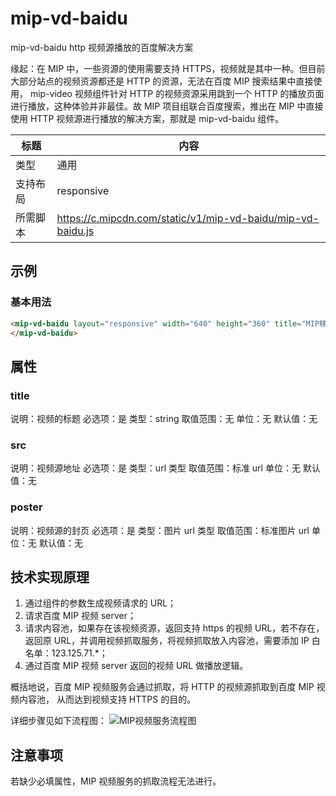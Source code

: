# mip-vd-baidu

mip-vd-baidu http 视频源播放的百度解决方案

缘起：在 MIP 中，一些资源的使用需要支持 HTTPS，视频就是其中一种。但目前大部分站点的视频资源都还是 HTTP 的资源，无法在百度 MIP 搜索结果中直接使用， mip-video 视频组件针对 HTTP 的视频资源采用跳到一个 HTTP 的播放页面进行播放，这种体验并非最佳。故 MIP 项目组联合百度搜索，推出在 MIP 中直接使用 HTTP 视频源进行播放的解决方案，那就是 mip-vd-baidu 组件。

标题|内容
----|----
类型|通用
支持布局|responsive
所需脚本|https://c.mipcdn.com/static/v1/mip-vd-baidu/mip-vd-baidu.js

## 示例

### 基本用法
```html
<mip-vd-baidu layout="responsive" width="640" height="360" title="MIP移动网页加速器" src="http://mip-doc.bj.bcebos.com/MIPSampleVideo.mp4" poster="https://mip-doc.bj.bcebos.com/mip-video-poster.jpg">
</mip-vd-baidu>
```

## 属性

### title

说明：视频的标题
必选项：是
类型：string
取值范围：无
单位：无
默认值：无

### src

说明：视频源地址
必选项：是
类型：url 类型
取值范围：标准 url
单位：无
默认值：无

### poster

说明：视频源的封页
必选项：是
类型：图片 url 类型
取值范围：标准图片 url
单位：无
默认值：无

## 技术实现原理
1.  通过组件的参数生成视频请求的 URL；
2. 请求百度 MIP 视频 server；
3. 请求内容池，如果存在该视频资源，返回支持 https 的视频 URL，若不存在，返回原 URL，并调用视频抓取服务，将视频抓取放入内容池，需要添加 IP 白名单：123.125.71.*；
4. 通过百度 MIP 视频 server 返回的视频 URL 做播放逻辑。

概括地说，百度 MIP 视频服务会通过抓取，将 HTTP 的视频源抓取到百度 MIP 视频内容池， 从而达到视频支持 HTTPS 的目的。

详细步骤见如下流程图：
![MIP视频服务流程图](http://mip-doc.bj.bcebos.com/mip-vd-baidu.png)

## 注意事项

若缺少必填属性，MIP  视频服务的抓取流程无法进行。



